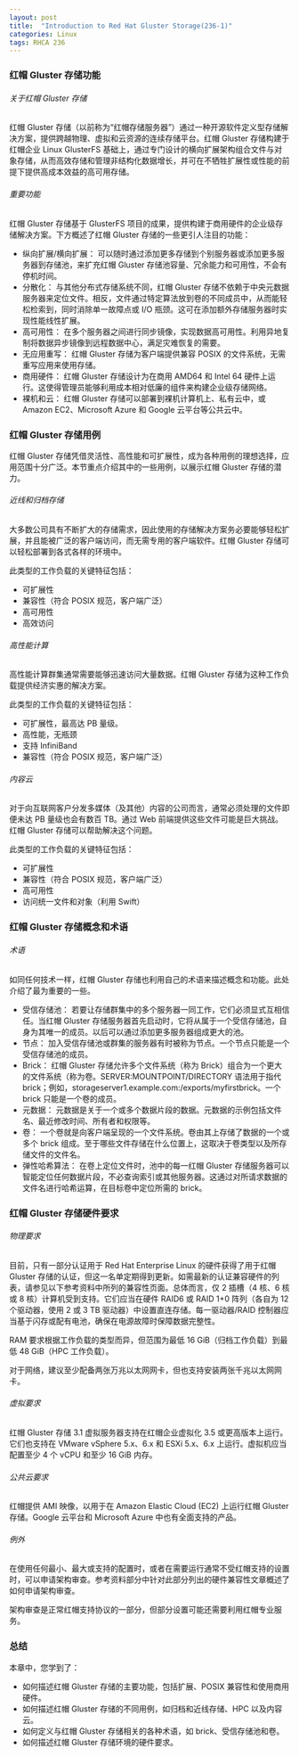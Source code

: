 ```yaml
---
layout: post
title:  "Introduction to Red Hat Gluster Storage(236-1)"
categories: Linux
tags: RHCA 236
---
```


### 红帽 Gluster 存储功能

###### 关于红帽 Gluster 存储

红帽 Gluster 存储（以前称为“红帽存储服务器”）通过一种开源软件定义型存储解决方案，提供跨越物理、虚拟和云资源的连续存储平台。红帽 Gluster 存储构建于红帽企业 Linux GlusterFS 基础上，通过专门设计的横向扩展架构组合文件与对象存储，从而高效存储和管理非结构化数据增长，并可在不牺牲扩展性或性能的前提下提供高成本效益的高可用存储。

###### 重要功能

红帽 Gluster 存储基于 GlusterFS 项目的成果，提供构建于商用硬件的企业级存储解决方案。下方概述了红帽 Gluster 存储的一些更引人注目的功能：

*    纵向扩展/横向扩展： 可以随时通过添加更多存储到个别服务器或添加更多服务器到存储池，来扩充红帽 Gluster 存储池容量、冗余能力和可用性，不会有停机时间。
*    分散化： 与其他分布式存储系统不同，红帽 Gluster 存储不依赖于中央元数据服务器来定位文件。相反，文件通过特定算法放到卷的不同成员中，从而能轻松检索到，同时消除单一故障点或 I/O 瓶颈。这可在添加额外存储服务器时实现性能线性扩展。
*    高可用性： 在多个服务器之间进行同步镜像，实现数据高可用性。利用异地复制将数据异步镜像到远程数据中心，满足灾难恢复的需要。
*    无应用重写： 红帽 Gluster 存储为客户端提供兼容 POSIX 的文件系统，无需重写应用来使用存储。
*    商用硬件： 红帽 Gluster 存储设计为在商用 AMD64 和 Intel 64 硬件上运行。这使得管理员能够利用成本相对低廉的组件来构建企业级存储网络。
*    裸机和云： 红帽 Gluster 存储可以部署到裸机计算机上、私有云中，或 Amazon EC2、Microsoft Azure 和 Google 云平台等公共云中。 

### 红帽 Gluster 存储用例

红帽 Gluster 存储凭借灵活性、高性能和可扩展性，成为各种用例的理想选择，应用范围十分广泛。本节重点介绍其中的一些用例，以展示红帽 Gluster 存储的潜力。

###### 近线和归档存储

大多数公司具有不断扩大的存储需求，因此使用的存储解决方案务必要能够轻松扩展，并且能被广泛的客户端访问，而无需专用的客户端软件。红帽 Gluster 存储可以轻松部署到各式各样的环境中。

此类型的工作负载的关键特征包括：

*    可扩展性
*    兼容性（符合 POSIX 规范，客户端广泛）
*    高可用性
*    高效访问

###### 高性能计算

高性能计算群集通常需要能够迅速访问大量数据。红帽 Gluster 存储为这种工作负载提供经济实惠的解决方案。

此类型的工作负载的关键特征包括：

*    可扩展性，最高达 PB 量级。
*    高性能，无瓶颈
*    支持 InfiniBand
*    兼容性（符合 POSIX 规范，客户端广泛）

###### 内容云

对于向互联网客户分发多媒体（及其他）内容的公司而言，通常必须处理的文件即便未达 PB 量级也会有数百 TB。通过 Web 前端提供这些文件可能是巨大挑战。红帽 Gluster 存储可以帮助解决这个问题。

此类型的工作负载的关键特征包括：

*    可扩展性
*    兼容性（符合 POSIX 规范，客户端广泛）
*    高可用性
*    访问统一文件和对象（利用 Swift）
    
### 红帽 Gluster 存储概念和术语

###### 术语

如同任何技术一样，红帽  Gluster 存储也利用自己的术语来描述概念和功能。此处介绍了最为重要的一些。

*    受信存储池： 若要让存储群集中的多个服务器一同工作，它们必须显式互相信任。当红帽 Gluster 存储服务器首先启动时，它将从属于一个受信存储池，自身为其唯一的成员。以后可以通过添加更多服务器组成更大的池。
*    节点： 加入受信存储池或群集的服务器有时被称为节点。一个节点只能是一个受信存储池的成员。
*    Brick： 红帽 Gluster 存储允许多个文件系统（称为 Brick）组合为一个更大的文件系统（称为卷。SERVER:MOUNTPOINT/DIRECTORY 语法用于指代 brick；例如，storageserver1.example.com:/exports/myfirstbrick。一个 brick 只能是一个卷的成员。
*    元数据： 元数据是关于一个或多个数据片段的数据。元数据的示例包括文件名、最近修改时间、所有者和权限等。
*    卷： 一个卷就是向客户端呈现的一个文件系统。卷由其上存储了数据的一个或多个 brick 组成。至于哪些文件存储在什么位置上，这取决于卷类型以及所存储文件的文件名。
*    弹性哈希算法： 在卷上定位文件时，池中的每一红帽 Gluster 存储服务器可以智能定位任何数据片段，不必查询索引或其他服务器。这通过对所请求数据的文件名进行哈希运算，在目标卷中定位所需的 brick。 

### 红帽 Gluster 存储硬件要求

###### 物理要求

目前，只有一部分认证用于 Red Hat Enterprise Linux 的硬件获得了用于红帽 Gluster 存储的认证，但这一名单定期得到更新。如需最新的认证兼容硬件的列表，请参见以下参考资料中所列的兼容性页面。总体而言，仅 2 插槽（4 核、6 核或 8 核）计算机受到支持。它们应当在硬件 RAID6 或 RAID 1+0 阵列（各自为 12 个驱动器，使用 2 或 3 TB 驱动器）中设置直连存储。每一驱动器/RAID 控制器应当基于闪存或配有电池，确保在电源故障时保障数据完整性。

RAM 要求根据工作负载的类型而异，但范围为最低 16 GiB（归档工作负载）到最低 48 GiB（HPC 工作负载）。

对于网络，建议至少配备两张万兆以太网网卡，但也支持安装两张千兆以太网网卡。

###### 虚拟要求

红帽 Gluster 存储 3.1 虚拟服务器支持在红帽企业虚拟化 3.5 或更高版本上运行。它们也支持在 VMware vSphere 5.x、6.x 和 ESXi 5.x、6.x 上运行。虚拟机应当配置至少 4 个 vCPU 和至少 16 GiB 内存。

###### 公共云要求

红帽提供 AMI 映像，以用于在 Amazon Elastic Cloud (EC2) 上运行红帽 Gluster 存储。Google 云平台和 Microsoft Azure 中也有全面支持的产品。

###### 例外

在使用任何最小、最大或支持的配置时，或者在需要运行通常不受红帽支持的设置时，可以申请架构审查。参考资料部分中针对此部分列出的硬件兼容性文章概述了如何申请架构审查。

架构审查是正常红帽支持协议的一部分，但部分设置可能还需要利用红帽专业服务。

### 总结

本章中，您学到了：

*    如何描述红帽 Gluster 存储的主要功能，包括扩展、POSIX 兼容性和使用商用硬件。
*    如何描述红帽 Gluster 存储的不同用例，如归档和近线存储、HPC 以及内容云。
*    如何定义与红帽 Gluster 存储相关的各种术语，如 brick、受信存储池和卷。
*    如何描述红帽 Gluster 存储环境的硬件要求。 
